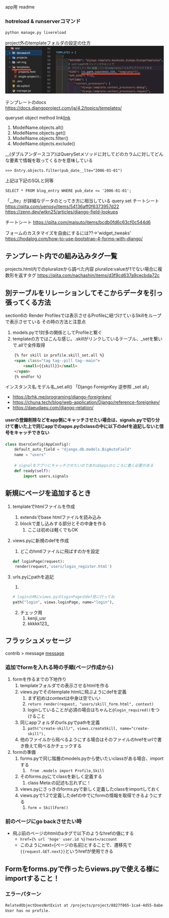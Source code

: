 app用 readme

### hotreload & runserverコマンド
```bash
python manage.py livereload 

```

project外のtemplateフォルダの設定の仕方
![app外のtemplateの設定](ref-img/projects外のtemplatesフォルダの設定.png)

テンプレートのdocs
https://docs.djangoproject.com/ja/4.2/topics/templates/



queryset object method
link[link](https://docs.djangoproject.com/en/5.0/ref/models/querysets/#queryset-api)
1. ModelName.objects.all()
2. ModelName.objects.get()
3. ModelName.objects.filter()
4. ModelName.objects.exclude()

__(ダブルアンダースコア)はQuerySetメソッドに対してどのカラムに対してどんな要素で情報を取ってくるかを意味している
```
>>> Entry.objects.filter(pub_date__lte="2006-01-01")
```
上記は下記のSQLと同等
```
SELECT * FROM blog_entry WHERE pub_date <= '2006-01-01';
```
「__lte」が詳細なデータのとってき方に相当している
query set チートシート
https://qiita.com/uenosy/items/54136aff0f6373957d22
https://zenn.dev/wtkn25/articles/django-field-lookups

チートシート
https://qiita.com/maisuto/items/bcdb0fd6c63cf0c544d6


フォームのカスタマイズを自由にするには??→'widget_tweaks'
https://hodalog.com/how-to-use-bootstrap-4-forms-with-django/

## テンプレート内での組み込みタグ一覧
projects.html内でのpluralizeから調べた内容
pluralize:valueが1でない場合に複数形を返すタグ
https://qiita.com/nachashin/items/d3f9cd637a9cecbda72c


## 別テーブルをリレーションしてそこからデータを引っ張ってくる方法
section6の Render Profilesでは表示させるProfileに紐づけているSkillをループで表示させている
その時の方法と注意点
1. models.pyで1対多の関係としてProfileと繋ぐ 
2. templateの方ではこんな感じ。.skillがリンクしているテーブル、_setを繋いで.allで全件取得
```html
    {% for skill in profile.skill_set.all %}
    <span class="tag tag--pill tag--main">
        <small>{{skill}}</small>
    </span>
    {% endfor %}
```
インスタンス名.モデル名_set.all()
「Django ForeignKey 逆参照 _set all」
- https://brhk.me/programing/django-foreignkey/
- https://chuna.tech/blog/web-application/Django/reference-foreignkey/
- https://daeudaeu.com/django-relation/


#### userの登録削除などをapp側にキャッチさせたい場合は、signals.pyで切り分けて書いた上で同じappでのapps.pyのclassの中に以下のdefを追記しないと信号をキャッチできない
```python
class UsersConfig(AppConfig):
    default_auto_field = "django.db.models.BigAutoField"
    name = "users"
    
    # signalをアプリにキャッチさせたいのであればappsのところに書く必要がある
    def ready(self):
        import users.signals
```


## 新規にページを追加するとき
1. templateでhtmlファイルを作成
   1. extendsでbase htmlファイルを読み込み
   2. blockで差し込みする部分とその中身を作る
      1. ここは初めは軽くでもOK
2. views.pyに新規のdefを作成
   
   1.  どこのhmtlファイルに飛ばすのかを設定
   ```python 
   def loginPage(request):
    render(request,'users/login_register.html')
   ```
3. urls.pyにpathを追記
   
   1. 
   ```python
   # loginの時にviews.pyのloginPageのdef見に行ってね
   path("login", views.loginPage, name="login"),
   ```
   2. チェック用
      1. kenji_usr
      2. kkkkk123_

## フラッシュメッセージ
contrib > message
[message](https://docs.djangoproject.com/ja/5.0/ref/contrib/messages/)


### 追加でformを入れる時の手順(ページ作成から)
1. formを作るまでの下地作り
   1. templateフォルダでの表示させるhtmlを作る
   2. views.pyでそのtemplate htmlに飛ぶようにdefを定義
      1. まず初めはcontextは中身は空でいい
      2. ``` return render(request, "users/skill_form.html", context) ```
      3. loginしていることが必須の場合はちゃんと```@login_required()```をつけること
   3. 同じappフォルダのurls.pyでpathを定義
      1. ``` path("create-skill/", views.createSkill, name="create-skill"), ```
   4. 他のファイルから飛べるようにする場合はそのファイルのhrefをurlで書き換えて飛べるかチェックする
2. formの準備
   1. forms.pyで同じ階層のmodels.pyから使いたいclassがある場合、importする
      1. ``` from .models import Profile,Skill```
   2. そのforms.pyにてclassを新しく定義する
      1. class Meta:の記述も忘れずに！
   3. views.pyにさっきのforms.pyで新しく定義したclassをimportしておく
   4. views.pyで1.2で定義したdefの中でにformの情報を取得できるようにする
      1. ``` form = SkillForm() ```

### 前のページにgo backさせたい時
- 飛ぶ前のページのhtmlのaタグで以下のようなhrefの値にする
  - ```href={% url 'hoge' user.id %}?next=/account ```
  - このようにnext=[ページの名前]とすることで、遷移先で``` {{request.GET.next}}```というhrefが使用できる


## Formをforms.pyで作ったらviews.pyで使える様にimportすること！


### エラーパターン

```bash
RelatedObjectDoesNotExist at /projects/project/8827f865-1ca4-4d55-8abe-497802623084/
User has no profile.
```